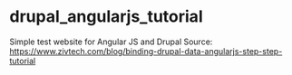 drupal_angularjs_tutorial
=========================

Simple test website for Angular JS and Drupal
Source: https://www.zivtech.com/blog/binding-drupal-data-angularjs-step-step-tutorial
